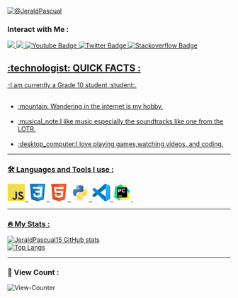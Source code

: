 [![@JeraldPascual](https://https://raw.githubusercontent.com/JeraldPascual/JeraldPascual15/main/Github%20Banner.gif)](https://www.facebook.com/Jerald.Pascual.15)
  
### Interact with Me :
  <a href="https://www.instagram.com/iamjerald55/" target>
    <img src="https://img.shields.io/badge/iamjerald55-E4405F?style=for-the-badge&logo=instagram&logoColor=white">
  </a>
  <a href="https://www.facebook.com/Jerald.Pascual.15">
<img src="https://img.shields.io/badge/JeraldPascual-1877F2?style=for-the-badge&logo=facebook&logoColor=white">
  </a>
  <a href="https://www.youtube.com/channel/UCLjbz-Q1o1T-bHv5iupszDQ">
    <img src="https://img.shields.io/badge/Taofetch-red?style=for-the-badge&logo=youtube&logoColor=white" alt="Youtube Badge"/>
  </a>
  <a href="https://twitter.com/JeraldPascual55">
  <img src="https://img.shields.io/badge/JeraldPascual55-blue?style=for-the-badge&logo=twitter&logoColor=white" alt="Twitter Badge"/>
  </a>
  <a href="https://stackoverflow.com/users/20851639/jeraldpascual15">
  <img src="https://img.shields.io/badge/JeraldPascual15-FE7A16?logo=stack-overflow&logoColor=white&style=for-the-badge" alt="Stackoverflow Badge"/>

  <h2>:technologist: QUICK FACTS :</h2>
</h1>
  -I am currently a Grade 10 student :student:.
  <br>
  <br>
  <ul>
    <li>:mountain:	Wandering in the internet is my hobby.</li>
    <br>
    <li>:musical_note:I like music especially the soundtracks like one from the LOTR.</li>
        <br>
  <li>:desktop_computer:I love playing games,watching videos, and coding.</li>
  </ul>
  
  ---
  
  ### :hammer_and_wrench: Languages and Tools I use :
  <div id="languages and tools">
  <img src="https://github.com/devicons/devicon/blob/master/icons/javascript/javascript-original.svg" title="JavaScript" alt="JavaScript" width="40" height="40"/>&nbsp;
   <img src="https://github.com/devicons/devicon/blob/master/icons/css3/css3-original.svg"  title="CSS3" alt="CSS" width="40" height="40"/>&nbsp;
  <img src="https://github.com/devicons/devicon/blob/master/icons/html5/html5-original.svg" title="HTML5" alt="HTML" width="40" height="40"/>&nbsp;
  <img src="https://github.com/devicons/devicon/blob/master/icons/python/python-original.svg" title="python" alt="python" width="40">&nbsp;
    <img src="https://github.com/devicons/devicon/blob/master/icons/vscode/vscode-original.svg" title="vscode" alt="vscode" width="40">&nbsp; 
  <img src="https://github.com/devicons/devicon/blob/master/icons/pycharm/pycharm-original.svg" title="pycharm" alt="pycharm" width="40">&nbsp;
</div>

---
### :fire: My Stats :
![JeraldPascual15 GitHub stats](https://github-readme-stats.vercel.app/api?username=JeraldPascual&show_icons=true&theme=radical)
<br>
[![Top Langs](https://github-readme-stats.vercel.app/api/top-langs/?username=JeraldPascual&layout=compact&theme=vision-friendly-dark)](https://github.com/anuraghazra/github-readme-stats)

---

### :eyes: View Count :
<p align="left"> <img src="https://komarev.com/ghpvc/?username=JeraldPascual&label=Profile%20views&color=brightgreen&style=for-the-badge&label=PROFILE+VIEWS" alt="View-Counter" /> </p>
